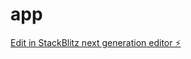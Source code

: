 # app

[Edit in StackBlitz next generation editor ⚡️](https://stackblitz.com/~/github.com/DanieloASD/app)